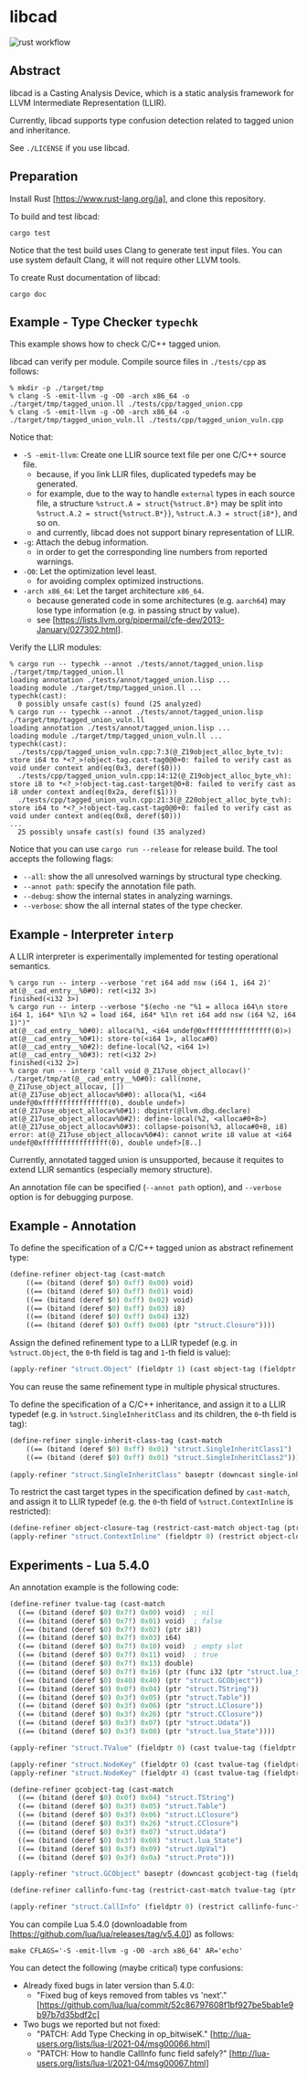 # libcad
![rust workflow](https://github.com/hiro4bbh-ntt/libcad/actions/workflows/rust.yml/badge.svg)


## Abstract
libcad is a Casting Analysis Device, which is a static analysis framework for LLVM Intermediate Representation (LLIR).

Currently, libcad supports type confusion detection related to tagged union and inheritance.

See `./LICENSE` if you use libcad.


## Preparation
Install Rust [https://www.rust-lang.org/ja], and clone this repository.

To build and test libcad:
```
cargo test
```
Notice that the test build uses Clang to generate test input files.
You can use system default Clang, it will not require other LLVM tools.

To create Rust documentation of libcad:
```
cargo doc
```


## Example - Type Checker `typechk`
This example shows how to check C/C++ tagged union.

libcad can verify per module.
Compile source files in `./tests/cpp` as follows:
```
% mkdir -p ./target/tmp
% clang -S -emit-llvm -g -O0 -arch x86_64 -o ./target/tmp/tagged_union.ll ./tests/cpp/tagged_union.cpp
% clang -S -emit-llvm -g -O0 -arch x86_64 -o ./target/tmp/tagged_union_vuln.ll ./tests/cpp/tagged_union_vuln.cpp
```
Notice that:
- `-S -emit-llvm`: Create one LLIR source text file per one C/C++ source file.
  - because, if you link LLIR files, duplicated typedefs may be generated.
  - for example, due to the way to handle `external` types in each source file, a structure `%struct.A = struct{%struct.B*}` may be split into `%struct.A.2 = struct{%struct.B*}}`, `%struct.A.3 = struct{i8*}`, and so on.
  - and currently, libcad does not support binary representation of LLIR.
- `-g`: Attach the debug information.
  - in order to get the corresponding line numbers from reported warnings.
- `-O0`: Let the optimization level least.
  - for avoiding complex optimized instructions.
- `-arch x86_64`: Let the target architecture `x86_64`.
  - because generated code in some architectures (e.g. `aarch64`) may lose type information (e.g. in passing struct by value).
  - see [https://lists.llvm.org/pipermail/cfe-dev/2013-January/027302.html].

Verify the LLIR modules:
```
% cargo run -- typechk --annot ./tests/annot/tagged_union.lisp ./target/tmp/tagged_union.ll
loading annotation ./tests/annot/tagged_union.lisp ...
loading module ./target/tmp/tagged_union.ll ...
typechk(cast):
  0 possibly unsafe cast(s) found (25 analyzed)
% cargo run -- typechk --annot ./tests/annot/tagged_union.lisp ./target/tmp/tagged_union_vuln.ll
loading annotation ./tests/annot/tagged_union.lisp ...
loading module ./target/tmp/tagged_union_vuln.ll ...
typechk(cast):
  ./tests/cpp/tagged_union_vuln.cpp:7:3(@_Z19object_alloc_byte_tv): store i64 to *<?_>!object-tag.cast-tag0@0+0: failed to verify cast as void under context and(eq(0x3, deref($0)))
  ./tests/cpp/tagged_union_vuln.cpp:14:12(@_Z19object_alloc_byte_vh): store i8 to *<?_>!object-tag.cast-target@0+8: failed to verify cast as i8 under context and(eq(0x2a, deref($1)))
  ./tests/cpp/tagged_union_vuln.cpp:21:3(@_Z20object_alloc_byte_tvh): store i64 to *<?_>!object-tag.cast-tag0@0+0: failed to verify cast as void under context and(eq(0x8, deref($0)))
...
  25 possibly unsafe cast(s) found (35 analyzed)
```
Notice that you can use `cargo run --release` for release build.
The tool accepts the following flags:
- `--all`: show the all unresolved warnings by structural type checking.
- `--annot path`: specify the annotation file path.
- `--debug`: show the internal states in analyzing warnings.
- `--verbose`: show the all internal states of the type checker.


## Example - Interpreter `interp`
A LLIR interpreter is experimentally implemented for testing operational semantics.
```
% cargo run -- interp --verbose 'ret i64 add nsw (i64 1, i64 2)'
at(@__cad_entry__%0#0): ret(<i32 3>)
finished(<i32 3>)
% cargo run -- interp --verbose "$(echo -ne "%1 = alloca i64\n store i64 1, i64* %1\n %2 = load i64, i64* %1\n ret i64 add nsw (i64 %2, i64 1)")"
at(@__cad_entry__%0#0): alloca(%1, <i64 undef@0xffffffffffffffff(0)>)
at(@__cad_entry__%0#1): store-to(<i64 1>, alloca#0)
at(@__cad_entry__%0#2): define-local(%2, <i64 1>)
at(@__cad_entry__%0#3): ret(<i32 2>)
finished(<i32 2>)
% cargo run -- interp 'call void @_Z17use_object_allocav()' ./target/tmp/at(@__cad_entry__%0#0): call(none, @_Z17use_object_allocav, [])
at(@_Z17use_object_allocav%0#0): alloca(%1, <i64 undef@0xffffffffffffffff(0), double undef>)
at(@_Z17use_object_allocav%0#1): dbgintr(@llvm.dbg.declare)
at(@_Z17use_object_allocav%0#2): define-local(%2, <alloca#0+8>)
at(@_Z17use_object_allocav%0#3): collapse-poison(%3, alloca#0+8, i8)
error: at(@_Z17use_object_allocav%0#4): cannot write i8 value at <i64 undef@0xffffffffffffffff(0), double undef>[8..]
```
Currently, annotated tagged union is unsupported, because it requites to extend LLIR semantics (especially memory structure).

An annotation file can be specified (`--annot path` option), and `--verbose` option is for debugging purpose.


## Example - Annotation
To define the specification of a C/C++ tagged union as abstract refinement type:
```lisp
(define-refiner object-tag (cast-match
    ((== (bitand (deref $0) 0xff) 0x00) void)
    ((== (bitand (deref $0) 0xff) 0x01) void)
    ((== (bitand (deref $0) 0xff) 0x02) void)
    ((== (bitand (deref $0) 0xff) 0x03) i8)
    ((== (bitand (deref $0) 0xff) 0x04) i32)
    ((== (bitand (deref $0) 0xff) 0x08) (ptr "struct.Closure"))))
```
Assign the defined refinement type to a LLIR typedef (e.g. in `%struct.Object`, the `0`-th field is tag and `1`-th field is value):
```lisp
(apply-refiner "struct.Object" (fieldptr 1) (cast object-tag (fieldptr 0)))
```
You can reuse the same refinement type in multiple physical structures.

To define the specification of a C/C++ inheritance, and assign it to a LLIR typedef (e.g. in `%struct.SingleInheritClass` and its children, the `0`-th field is tag):
```lisp
(define-refiner single-inherit-class-tag (cast-match
    ((== (bitand (deref $0) 0xff) 0x01) "struct.SingleInheritClass1")
    ((== (bitand (deref $0) 0xff) 0x01) "struct.SingleInheritClass2")))
  
(apply-refiner "struct.SingleInheritClass" baseptr (downcast single-inherit-class-tag (fieldptr 0)))
```

To restrict the cast target types in the specification defined by `cast-match`, and assign it to LLIR typedef (e.g. the `0`-th field of `%struct.ContextInline` is restricted):
```lisp
(define-refiner object-closure-tag (restrict-cast-match object-tag (ptr "struct.Closure")))
(apply-refiner "struct.ContextInline" (fieldptr 0) (restrict object-closure-tag))
```


## Experiments - Lua 5.4.0
An annotation example is the following code:
```lisp
(define-refiner tvalue-tag (cast-match
  ((== (bitand (deref $0) 0x7f) 0x00) void)  ; nil
  ((== (bitand (deref $0) 0x7f) 0x01) void)  ; false
  ((== (bitand (deref $0) 0x7f) 0x02) (ptr i8))
  ((== (bitand (deref $0) 0x7f) 0x03) i64)
  ((== (bitand (deref $0) 0x7f) 0x10) void)  ; empty slot
  ((== (bitand (deref $0) 0x7f) 0x11) void)  ; true
  ((== (bitand (deref $0) 0x7f) 0x13) double)
  ((== (bitand (deref $0) 0x7f) 0x16) (ptr (func i32 (ptr "struct.lua_State"))))
  ((== (bitand (deref $0) 0x40) 0x40) (ptr "struct.GCObject"))
  ((== (bitand (deref $0) 0x0f) 0x04) (ptr "struct.TString"))
  ((== (bitand (deref $0) 0x3f) 0x05) (ptr "struct.Table"))
  ((== (bitand (deref $0) 0x3f) 0x06) (ptr "struct.LClosure"))
  ((== (bitand (deref $0) 0x3f) 0x26) (ptr "struct.CClosure"))
  ((== (bitand (deref $0) 0x3f) 0x07) (ptr "struct.Udata"))
  ((== (bitand (deref $0) 0x3f) 0x08) (ptr "struct.lua_State"))))

(apply-refiner "struct.TValue" (fieldptr 0) (cast tvalue-tag (fieldptr 1)))

(apply-refiner "struct.NodeKey" (fieldptr 0) (cast tvalue-tag (fieldptr 1)))
(apply-refiner "struct.NodeKey" (fieldptr 4) (cast tvalue-tag (fieldptr 2)))

(define-refiner gcobject-tag (cast-match
  ((== (bitand (deref $0) 0x0f) 0x04) "struct.TString")
  ((== (bitand (deref $0) 0x3f) 0x05) "struct.Table")
  ((== (bitand (deref $0) 0x3f) 0x06) "struct.LClosure")
  ((== (bitand (deref $0) 0x3f) 0x26) "struct.CClosure")
  ((== (bitand (deref $0) 0x3f) 0x07) "struct.Udata")
  ((== (bitand (deref $0) 0x3f) 0x08) "struct.lua_State")
  ((== (bitand (deref $0) 0x3f) 0x09) "struct.UpVal")
  ((== (bitand (deref $0) 0x3f) 0x0a) "struct.Proto")))

(apply-refiner "struct.GCObject" baseptr (downcast gcobject-tag (fieldptr 1)))

(define-refiner callinfo-func-tag (restrict-cast-match tvalue-tag (ptr "struct.LClosure")))

(apply-refiner "struct.CallInfo" (fieldptr 0) (restrict callinfo-func-tag))
```

You can compile Lua 5.4.0 (downloadable from [https://github.com/lua/lua/releases/tag/v5.4.0]) as follows:
```
make CFLAGS='-S -emit-llvm -g -O0 -arch x86_64' AR='echo'
```

You can detect the following (maybe critical) type confusions:
- Already fixed bugs in later version than 5.4.0:
  - "Fixed bug of keys removed from tables vs 'next'." [https://github.com/lua/lua/commit/52c86797608f1bf927be5bab1e9b97b7d35bdf2c]
- Two bugs we reported but not fixed:
  - "PATCH: Add Type Checking in op_bitwiseK." [http://lua-users.org/lists/lua-l/2021-04/msg00066.html]
  - "PATCH: How to handle CallInfo func field safely?" [http://lua-users.org/lists/lua-l/2021-04/msg00067.html]

